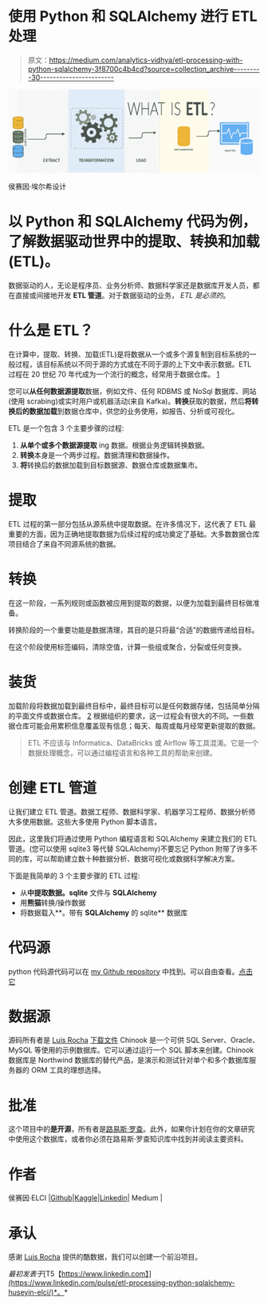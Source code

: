 # 使用 Python 和 SQLAlchemy 进行 ETL 处理

> 原文：<https://medium.com/analytics-vidhya/etl-processing-with-python-sqlalchemy-3f8700c4b4cd?source=collection_archive---------30----------------------->

![](img/151a021483333f7fff0ee70830c6fb59.png)

侯赛因·埃尔希设计

# 以 Python 和 SQLAlchemy 代码为例，了解数据驱动世界中的提取、转换和加载(ETL)。

数据驱动的人，无论是程序员、业务分析师、数据科学家还是数据库开发人员，都在直接或间接地开发 **ETL 管道**。对于数据驱动的业务， *ETL 是必须的*。

# 什么是 ETL？

在计算中，提取、转换、加载(ETL)是将数据从一个或多个源复制到目标系统的一般过程，该目标系统以不同于源的方式或在不同于源的上下文中表示数据。ETL 过程在 20 世纪 70 年代成为一个流行的概念，经常用于数据仓库。 [1](https://pandao.github.io/editor.md/en.html#1)

您可以**从任何数据源提取**数据，例如文件、任何 RDBMS 或 NoSql 数据库、网站(使用 scrabing)或实时用户或机器活动(来自 Kafka)。**转换**获取的数据，然后**将转换后的数据加载**到数据仓库中，供您的业务使用，如报告、分析或可视化。

ETL 是一个包含 3 个主要步骤的过程:

1.  **从单个或多个数据源提取** ing 数据。根据业务逻辑转换数据。
2.  **转换**本身是一个两步过程。数据清理和数据操作。
3.  **将**转换后的数据加载到目标数据源、数据仓库或数据集市。

# 提取

ETL 过程的第一部分包括从源系统中提取数据。在许多情况下，这代表了 ETL 最重要的方面，因为正确地提取数据为后续过程的成功奠定了基础。大多数数据仓库项目结合了来自不同源系统的数据。

# 转换

在这一阶段，一系列规则或函数被应用到提取的数据，以便为加载到最终目标做准备。

转换阶段的一个重要功能是数据清理，其目的是只将最“合适”的数据传递给目标。

在这个阶段使用标签编码，清除空值，计算一些组或聚合，分裂或任何变换。

# 装货

加载阶段将数据加载到最终目标中，最终目标可以是任何数据存储，包括简单分隔的平面文件或数据仓库。 [2](https://pandao.github.io/editor.md/en.html#2) 根据组织的要求，这一过程会有很大的不同。一些数据仓库可能会用累积信息覆盖现有信息；每天、每周或每月经常更新提取的数据。

> ETL 不应该与 Informatica、DataBricks 或 Airflow 等工具混淆。它是一个数据处理概念，可以通过编程语言和各种工具的帮助来创建。

# 创建 ETL 管道

让我们建立 ETL 管道。数据工程师、数据科学家、机器学习工程师、数据分析师大多使用数据。这些大多使用 Python 脚本语言。

因此，这里我们将通过使用 Python 编程语言和 SQLAlchemy 来建立我们的 ETL 管道。(您可以使用 sqlite3 等代替 SQLAlchemy)不要忘记 Python 附带了许多不同的库，可以帮助建立数十种数据分析、数据可视化或数据科学解决方案。

下面是我简单的 3 个主要步骤的 ETL 过程:

*   从**中提取数据。sqlite** 文件与 **SQLAlchemy**
*   用**熊猫**转换/操作数据
*   将数据载入**。带有 **SQLAlchemy** 的 sqlite** 数据库

# 代码源

python 代码源代码可以在 [my Github repository](https://github.com/huseyinelci/DE-ETLProcessingWithPython) 中找到。可以自由查看。[点击它](https://github.com/huseyinelci/DE-ETLProcessingWithPython)

# 数据源

源码所有者是 [Luis Rocha](https://github.com/lerocha) [下载文件](https://github.com/lerocha/chinook-database/blob/master/ChinookDatabase/DataSources/Chinook_Sqlite.sqlite) Chinook 是一个可供 SQL Server、Oracle、MySQL 等使用的示例数据库。它可以通过运行一个 SQL 脚本来创建。Chinook 数据库是 Northwind 数据库的替代产品，是演示和测试针对单个和多个数据库服务器的 ORM 工具的理想选择。

# 批准

这个项目中的**是开源**，所有者是[路易斯·罗查](https://github.com/lerocha)。此外，如果你计划在你的文章研究中使用这个数据库，或者你必须在路易斯·罗查知识库中找到并阅读主要资料。

# 作者

侯赛因·ELCI |[Github](https://github.com/huseyinelci)|[Kaggle](https://www.kaggle.com/huseyinelci)|[Linkedin](https://www.linkedin.com/in/huseyinelci/)| Medium |

# 承认

感谢 [Luis Rocha](https://github.com/lerocha) 提供的酷数据，我们可以创建一个前沿项目。

*最初发表于*[T5【https://www.linkedin.com】](https://www.linkedin.com/pulse/etl-processing-python-sqlalchemy-huseyin-elci/)*。*